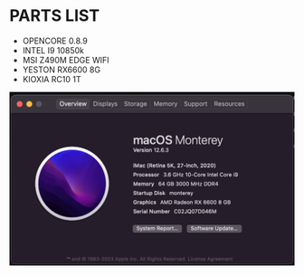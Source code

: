 # PARTS LIST

- OPENCORE 0.8.9
- INTEL I9 10850k
- MSI Z490M EDGE WIFI
- YESTON RX6600 8G
- KIOXIA RC10 1T

![screenshot](./ScreenShot.png)
